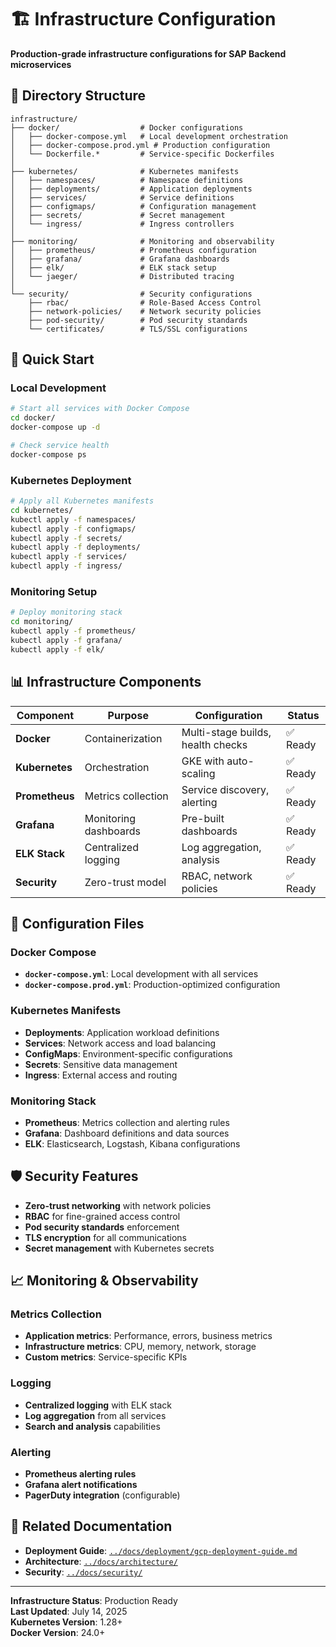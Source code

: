 # 🏗️ Infrastructure Configuration

**Production-grade infrastructure configurations for SAP Backend microservices**

## 📁 Directory Structure

```
infrastructure/
├── docker/                  # Docker configurations
│   ├── docker-compose.yml   # Local development orchestration
│   ├── docker-compose.prod.yml # Production configuration
│   └── Dockerfile.*         # Service-specific Dockerfiles
│
├── kubernetes/              # Kubernetes manifests
│   ├── namespaces/          # Namespace definitions
│   ├── deployments/         # Application deployments
│   ├── services/            # Service definitions
│   ├── configmaps/          # Configuration management
│   ├── secrets/             # Secret management
│   └── ingress/             # Ingress controllers
│
├── monitoring/              # Monitoring and observability
│   ├── prometheus/          # Prometheus configuration
│   ├── grafana/             # Grafana dashboards
│   ├── elk/                 # ELK stack setup
│   └── jaeger/              # Distributed tracing
│
└── security/                # Security configurations
    ├── rbac/                # Role-Based Access Control
    ├── network-policies/    # Network security policies
    ├── pod-security/        # Pod security standards
    └── certificates/        # TLS/SSL configurations
```

## 🚀 Quick Start

### Local Development
```bash
# Start all services with Docker Compose
cd docker/
docker-compose up -d

# Check service health
docker-compose ps
```

### Kubernetes Deployment
```bash
# Apply all Kubernetes manifests
cd kubernetes/
kubectl apply -f namespaces/
kubectl apply -f configmaps/
kubectl apply -f secrets/
kubectl apply -f deployments/
kubectl apply -f services/
kubectl apply -f ingress/
```

### Monitoring Setup
```bash
# Deploy monitoring stack
cd monitoring/
kubectl apply -f prometheus/
kubectl apply -f grafana/
kubectl apply -f elk/
```

## 📊 Infrastructure Components

| Component | Purpose | Configuration | Status |
|-----------|---------|---------------|--------|
| **Docker** | Containerization | Multi-stage builds, health checks | ✅ Ready |
| **Kubernetes** | Orchestration | GKE with auto-scaling | ✅ Ready |
| **Prometheus** | Metrics collection | Service discovery, alerting | ✅ Ready |
| **Grafana** | Monitoring dashboards | Pre-built dashboards | ✅ Ready |
| **ELK Stack** | Centralized logging | Log aggregation, analysis | ✅ Ready |
| **Security** | Zero-trust model | RBAC, network policies | ✅ Ready |

## 🔧 Configuration Files

### Docker Compose
- **`docker-compose.yml`**: Local development with all services
- **`docker-compose.prod.yml`**: Production-optimized configuration

### Kubernetes Manifests
- **Deployments**: Application workload definitions
- **Services**: Network access and load balancing
- **ConfigMaps**: Environment-specific configurations
- **Secrets**: Sensitive data management
- **Ingress**: External access and routing

### Monitoring Stack
- **Prometheus**: Metrics collection and alerting rules
- **Grafana**: Dashboard definitions and data sources
- **ELK**: Elasticsearch, Logstash, Kibana configurations

## 🛡️ Security Features

- **Zero-trust networking** with network policies
- **RBAC** for fine-grained access control
- **Pod security standards** enforcement
- **TLS encryption** for all communications
- **Secret management** with Kubernetes secrets

## 📈 Monitoring & Observability

### Metrics Collection
- **Application metrics**: Performance, errors, business metrics
- **Infrastructure metrics**: CPU, memory, network, storage
- **Custom metrics**: Service-specific KPIs

### Logging
- **Centralized logging** with ELK stack
- **Log aggregation** from all services
- **Search and analysis** capabilities

### Alerting
- **Prometheus alerting rules**
- **Grafana alert notifications**
- **PagerDuty integration** (configurable)

## 🔗 Related Documentation

- **Deployment Guide**: [`../docs/deployment/gcp-deployment-guide.md`](../docs/deployment/gcp-deployment-guide.md)
- **Architecture**: [`../docs/architecture/`](../docs/architecture/)
- **Security**: [`../docs/security/`](../docs/security/)

---

**Infrastructure Status**: Production Ready  
**Last Updated**: July 14, 2025  
**Kubernetes Version**: 1.28+  
**Docker Version**: 24.0+
